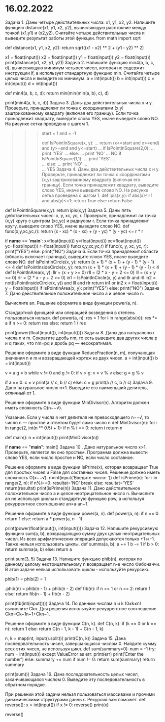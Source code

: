# 16.02.2022
Задача 1. 
Даны четыре действительных числа: x1, y1, x2, y2. Напишите функцию distance(x1, y1, x2, y2), вычисляющую расстояние между точкой (x1,y1) и (x2,y2). Считайте четыре действительных числа и выведите результат работы этой функции.
from math import sqrt
 
def distance(x1, y1, x2, y2):
    return sqrt((x1 - x2) ** 2 + (y1 - y2) ** 2)
 
x1 = float(input())
x2 = float(input())
y1 = float(input())
y2 = float(input())
print(distance(x1, x2, y1, y2))
Задача 2.
Напишите функцию min4(a, b, c, d), вычисляющую минимум четырех чисел, которая не содержит инструкции if, а использует стандартную функцию min. Считайте четыре целых числа и выведите их минимум.
a = int(input())
b = int(input())
c = int(input())
d = int(input())
 
 
def min4(a, b, c, d):
    return min(min(min(a, b), c), d)
 
 
print(min4(a, b, c, d))
Задача 3.
Даны два действительных числа x и y. Проверьте, принадлежит ли точка с координатами (x,y) заштрихованному квадрату (включая его границу). Если точка принадлежит квадрату, выведите слово YES, иначе выведите слово NO. На рисунке сетка проведена с шагом 1.
>>> start = 1
>>> end = -1
>>> 
>>> def IsPointInSquare(x, y):
...   return (x<=start and x>=end) and (y>=end and y<=start)
... 
>>> if IsPointInSquare(2,0):
...   print 'YES'
... else:
...   print 'NO'
... 
NO
>>> if IsPointInSquare(1,1): 
...     print 'YES'
...     
... else:
...     print 'NO'
...     
... 
YES
Задача 4.
Даны два действительных числа x и y. Проверьте, принадлежит ли точка с координатами (x,y) заштрихованному квадрату (включая его границу). Если точка принадлежит квадрату, выведите слово YES, иначе выведите слово NO. На рисунке сетка проведена с шагом 1.
def ipis(x,y):
      if abs(x)<=1 and abs(y)<=1:
            return True
      else:
            return False
 
 
def IsPointInSquare(x,y):
      return ipis(x,y)
Задача 5. 
Даны пять действительных чисел: x, y, xc, yc, r. Проверьте, принадлежит ли точка (x,y) кругу с центром (xc,yc) и радиусом r. Если точка принадлежит кругу, выведите слово YES, иначе выведите слово NO.
def func(x,y,xc,yc,r):
    return (x - xc) * (x - xc) + (y - yc) * (y - yc) <= r * r
 
if __name__ == '__main__':
    x=float(input())
    y=float(input())
    xc=float(input())
    yc=float(input())
    r=float(input())
    func(x,y,xc,yc,r)
    if func(x, y, xc, yc, r):
        print("YES")
    else:
        print("NO")
Задача 6. 
Если точка принадлежит области (область включает границы), выведите слово YES, иначе выведите слово NO.
def IsPointInCircle(x, y):
    return (x + 1) * (x + 1) + (y - 1) * (y - 1) <= 4
def IsPointInsideCircle(x, y):
    return (x + 1) * (x + 1) + (y - 1) * (y - 1) < 4
def IsPointInArea(x, y):
    llr = (x + y >= 0)
    rll = (2 * x - y + 2 <= 0)
    lll = (x + y <= 0)
    rlr = (2 * x - y + 2 >= 0)
    in1 = IsPointInCircle(x, y) and llr and rll
    in2 = not(IsPointInsideCircle(x, y)) and lll and rlr
    return in1 or in2
x = float(input())
y = float(input())
if IsPointInArea(x, y):
    print("YES")
else:
    print("NO")
Задача 7. 
Дано действительное положительное число a и целоe число n.

Вычислите an. Решение оформите в виде функции power(a, n).

Стандартной функцией или операцией возведения в степень пользоваться нельзя.
def power(a, n):
    res = 1
    for i in range(abs(n)):
        res *= a
    if n >= 0:
        return res
    else:
        return 1 / res
 
print(power(float(input()), int(input())))
Задача 8. 
Даны два натуральных числа n и m. Сократите дробь nm, то есть выведите два других числа p и q таких, что nm=pq и дробь pq — несократимая.

Решение оформите в виде функции ReduceFraction(n, m), получающая значения n и m и возвращающей кортеж из двух чисел.
a = int(input())
b = int(input())
 
v = a
g = b
while v != 0 and g != 0:
    if v > g:
        v = v % v
    else:
        g = g % v
 
if a == 0:
    c = v
    print(a // c, b // c)
else:
    c = g
    print(a // c, b // c)
Задача 9.
Дано натуральное число n>1. Выведите его наименьший делитель, отличный от 1.

Решение оформите в виде функции MinDivisor(n). Алгоритм должен иметь сложность O(n−−√).

Указание. Если у числа n нет делителя не превосходящего n−−√, то число n — простое и ответом будет само число n
def MinDivisor(n):
    for i in range(2, int(n ** 0.5) + 1):
        if n % i == 0:
            return i
    return n
 
def main():
    n = int(input())
    print(MinDivisor(n))
 
if __name__ == "__main__":
    main()
Задача 10 . 
Дано натуральное число x>1. Проверьте, является ли оно простым. Программа должна вывести слово YES, если число простое и NO, если число составное.

Решение оформите в виде функции IsPrime(x), которая возвращает True для простых чисел и False для составных чисел. Решение должно иметь сложность O(x−−√).
n=int(input('Введите число: '))
def isPrime(n):
    for i in range(2, n):
        if n%i==0:
            resultat='NO'
            break
        else:
            resultat='YES'
    return(resultat)
print(isPrime(n))
Задача 11.
Дано действительное положительное число a и целое неотрицательное число n. Вычислите an не используя циклы и стандартную функцию pow, а используя рекуррентное соотношение an=a⋅an−1.

Решение оформите в виде функции power(a, n).
def power(a, n):
    if n == 0:
        return 1
    else:
        return a * power(a, n - 1)
 
print(power(float(input()), int(input())))
Задача 12.
Напишите рекурсивную функцию sum(a, b), возвращающую сумму двух целых неотрицательных чисел. Из всех арифметических операций допускаются только +1 и -1. Также нельзя использовать циклы.
def summa(a, b):
    a += 1
    b -= 1
    if b > 0:
        return summa(a, b)
    else:
        return a
 
 
print sum(3, 5)
Задача 13.
Напишите функцию phib(n), которая по данному целому неотрицательному n возвращает n-e число Фибоначчи. В этой задаче нельзя использовать циклы - используйте рекурсию.

phib(1) = phib(2) = 1

.phib(n) = phib(n - 1) + phib(n - 2)
def fib(n):
    if n == 1 or n == 2:
        return 1
    else:
        return fib(n - 1) + fib(n - 2)
 
print(fib(int(input())))
Задача 14.
По данным числам n и k (0≤k≤n) вычислите Сkn. Для решения используйте рекуррентное соотношение Ckn=Ck−1n−1+Ckn−1.

Решение оформите в виде функции C(n, k).
def C(n, k):
                if (k == 0 or k == n):
                                return 1
                else:
                                return C(n - 1, k - 1) + C(n - 1, k)
        
        
n, k = map(int, input().split())
print(C(n, k))
Задача 15.
Дана последовательность чисел, завершающаяся числом 0. Найдите сумму всех этих чисел, не используя цикл.
def sum(summary=0):
    num = -1
    try:
        num = int(input())
    except ValueError as err:
        print(err)
        print('Enter the number') 
    else:
        summary += num
    if num != 0:
        return sum(summary)
    return summary
    
print(sum())
Задача 16.
Дана последовательность целых чисел, заканчивающаяся числом 0. Выведите эту последовательность в обратном порядке.

При решении этой задачи нельзя пользоваться массивами и прочими динамическими структурами данных. Рекурсия вам поможет.
def reverse():
    x = int(input())
    if x != 0:
        reverse()
    print(x)
 
reverse()

